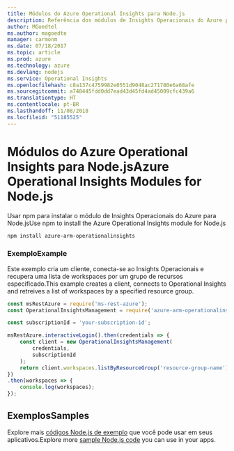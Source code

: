 ```yaml
---
title: Módulos do Azure Operational Insights para Node.js
description: Referência dos módulos de Insights Operacionais do Azure para Node.js
author: MGoedtel
ms.author: magoedte
manager: carmonm
ms.date: 07/18/2017
ms.topic: article
ms.prod: azure
ms.technology: azure
ms.devlang: nodejs
ms.service: Operational Insights
ms.openlocfilehash: c8a137c4759982e0551d9048ac271780e6a68afe
ms.sourcegitcommit: a748445fdd0dd7ead43d45fd4ad45009cfc439a6
ms.translationtype: HT
ms.contentlocale: pt-BR
ms.lasthandoff: 11/08/2018
ms.locfileid: "51185525"
---
```

# <a name="azure-operational-insights-modules-for-nodejs"></a><span data-ttu-id="b513b-103">Módulos do Azure Operational Insights para Node.js</span><span class="sxs-lookup"><span data-stu-id="b513b-103">Azure Operational Insights Modules for Node.js</span></span>

<span data-ttu-id="b513b-104">Usar npm para instalar o módulo de Insights Operacionais do Azure para Node.js</span><span class="sxs-lookup"><span data-stu-id="b513b-104">Use npm to install the Azure Operational Insights module for Node.js</span></span>

```bash
npm install azure-arm-operationalinsights
```

### <a name="example"></a><span data-ttu-id="b513b-105">Exemplo</span><span class="sxs-lookup"><span data-stu-id="b513b-105">Example</span></span> 

<span data-ttu-id="b513b-106">Este exemplo cria um cliente, conecta-se ao Insights Operacionais e recupera uma lista de workspaces por um grupo de recursos especificado.</span><span class="sxs-lookup"><span data-stu-id="b513b-106">This example creates a client, connects to Operational Insights and retreives a list of workspaces by a specified resource group.</span></span>

```javascript
const msRestAzure = require('ms-rest-azure');
const OperationalInsightsManagement = require('azure-arm-operationalinsights');

const subscriptionId = 'your-subscription-id';

msRestAzure.interactiveLogin().then(credentials => {
    const client = new OperationalInsightsManagement(
        credentials,
        subscriptionId
    );
    return client.workspaces.listByResourceGroup('resource-group-name');
})
.then(workspaces => {
    console.log(workspaces);
});
``` 

## <a name="samples"></a><span data-ttu-id="b513b-107">Exemplos</span><span class="sxs-lookup"><span data-stu-id="b513b-107">Samples</span></span>

<span data-ttu-id="b513b-108">Explore mais [códigos Node.js de exemplo](https://azure.microsoft.com/resources/samples/?platform=nodejs) que você pode usar em seus aplicativos.</span><span class="sxs-lookup"><span data-stu-id="b513b-108">Explore more [sample Node.js code](https://azure.microsoft.com/resources/samples/?platform=nodejs) you can use in your apps.</span></span>
